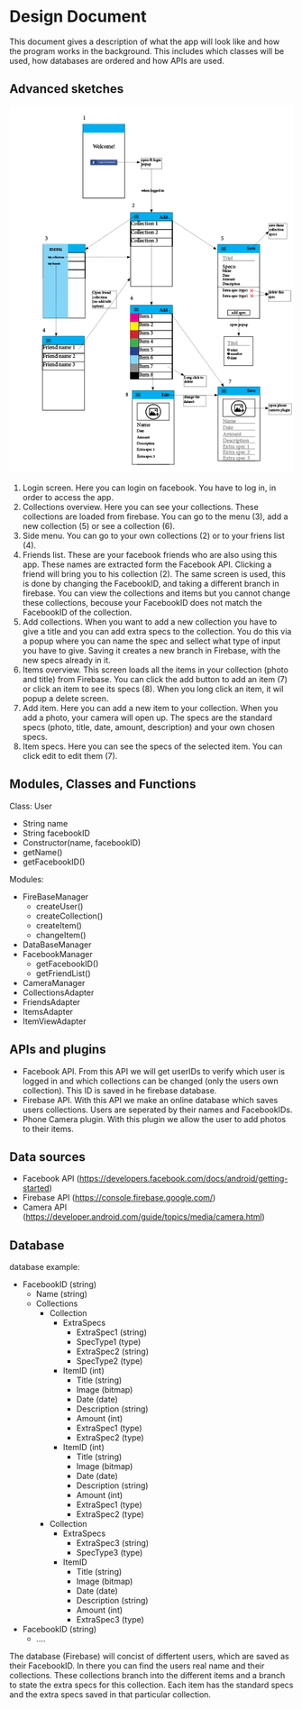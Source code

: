 # Design Document
This document gives a description of what the app will look like and how the program works in the background. This includes which classes will be used, how databases are ordered and how APIs are used.

Advanced sketches
-----------------
![alt text](https://github.com/haantje0/Programmeer-Project/blob/master/sketch%20design%20document%201.2.png)

1.	Login screen. Here you can login on facebook. You have to log in, in order to access the app.
2.	Collections overview. Here you can see your collections. These collections are loaded from firebase. You can go to the menu (3), add a new collection (5) or see a collection (6).
3.	Side menu. You can go to your own collections (2) or to your friens list (4). 
4.	Friends list. These are your facebook friends who are also using this app. These names are extracted form the Facebook API. Clicking a friend will bring you to his collection (2). The same screen is used, this is done by changing the FacebookID, and taking a different branch in firebase. You can view the collections and items but you cannot change these collections, becouse your FacebookID does not match the FacebookID of the collection.
5.	Add collections. When you want to add a new collection you have to give a title and you can add extra specs to the collection. You do this via a popup where you can name the spec and sellect what type of input you have to give. Saving it creates a new branch in Firebase, with the new specs already in it.
6.	Items overview. This screen loads all the items in your collection (photo and title) from Firebase. You can click the add button to add an item (7) or click an item to see its specs (8). When you long click an item, it wil popup a delete screen.
7.	Add item. Here you can add a new item to your collection. When you add a photo, your camera will open up. The specs are the standard specs (photo, title, date, amount, description) and your own chosen specs.
8.	Item specs. Here you can see the specs of the selected item. You can click edit to edit them (7).

Modules, Classes and Functions 
------------------------------
Class: User
-	String name
-	String facebookID
-	Constructor(name, facebookID)
-	getName()
-	getFacebookID()

Modules:
- FireBaseManager
    - createUser()
    - createCollection()
    - createItem()
    - changeItem()
- DataBaseManager
- FacebookManager
    - getFacebookID()
    - getFriendList()
- CameraManager
- CollectionsAdapter
- FriendsAdapter
- ItemsAdapter
- ItemViewAdapter


APIs and plugins
----------------
- Facebook API. From this API we will get userIDs to verify which user is logged in and which collections can be changed (only the users own collection). This ID is saved in he firebase database.
- Firebase API. With this API we make an online database which saves users collections. Users are seperated by their names and FacebookIDs. 
- Phone Camera plugin. With this plugin we allow the user to add photos to their items.

Data sources
------------
- Facebook API (https://developers.facebook.com/docs/android/getting-started)
- Firebase API (https://console.firebase.google.com/)
- Camera API (https://developer.android.com/guide/topics/media/camera.html)

Database
--------

database example:
- FacebookID (string)
    - Name (string)
    - Collections
        - Collection
            - ExtraSpecs
                - ExtraSpec1 (string)
                - SpecType1 (type)
                - ExtraSpec2 (string)
                - SpecType2 (type)
            - ItemID (int)
                - Title (string)
                - Image (bitmap)
                - Date (date)
                - Description (string)
                - Amount (int)
                - ExtraSpec1 (type)
                - ExtraSpec2 (type)
            - ItemID (int)
                - Title (string)
                - Image (bitmap)
                - Date (date)
                - Description (string)
                - Amount (int)
                - ExtraSpec1 (type)
                - ExtraSpec2 (type)
        - Collection
            - ExtraSpecs
                - ExtraSpec3 (string)
                - SpecType3 (type)
            - ItemID
                - Title (string)
                - Image (bitmap)
                - Date (date)
                - Description (string)
                - Amount (int)
                - ExtraSpec3 (type)
- FacebookID (string)
    - ....

The database (Firebase) will concist of differtent users, which are saved as their FacebookID. In there you can find the users real name and their collections. These collections branch into the different items and a branch to state the extra specs for this collection. Each item has the standard specs and the extra specs saved in that particular collection.
            
